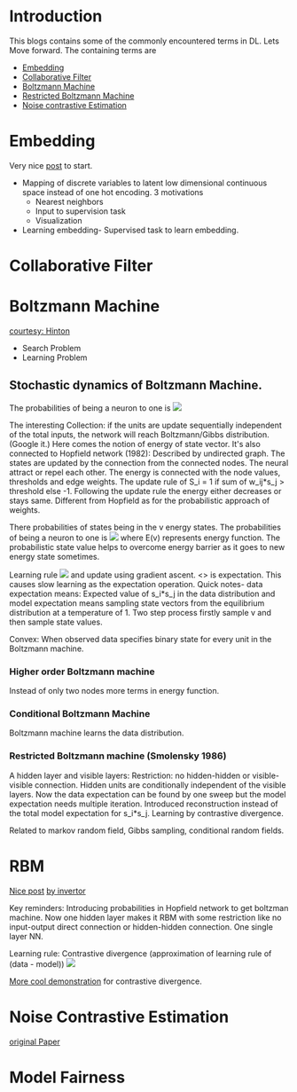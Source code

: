 # Introduction

This blogs contains some of the commonly encountered terms in DL. Lets Move forward. The containing terms are

- [Embedding](#embedding)
- [Collaborative Filter](#collaborative-filter)
- [Boltzmann Machine](#boltzmann-machine)
- [Restricted Boltzmann Machine](#RBM)
- [Noise contrastive Estimation](#noise-contrastive-estimation)


# Embedding

Very nice [post](https://towardsdatascience.com/neural-network-embeddings-explained-4d028e6f0526) to start.

- Mapping of discrete variables to latent low dimensional continuous space instead of one hot encoding. 3 motivations
  - Nearest neighbors
  - Input to supervision task
  - Visualization
- Learning embedding- Supervised task to learn embedding.

# Collaborative Filter


# Boltzmann Machine

[courtesy: Hinton](https://www.cs.toronto.edu/~hinton/csc321/readings/boltz321.pdf)

- Search Problem
- Learning Problem

## Stochastic dynamics of Boltzmann Machine.

The probabilities of being a neuron to one is <img src="https://latex.codecogs.com/gif.latex?prob(s_i=1)=\frac{1}{1+e^{-z_i}} where z_i=b_i+\sum_js_jw_{ij}">

The interesting Collection: if the units are update sequentially independent of the total inputs, the network will reach Boltzmann/Gibbs distribution. (Google it.) Here comes the notion of energy of state vector. It's also connected to Hopfield network (1982): Described by undirected graph. The states are updated by the connection from the connected nodes. The neural attract or repel each other. The energy is connected with the node values, thresholds and edge weights. The update rule of S_i = 1 if sum of w_ij*s_j > threshold else -1. Following the update rule the energy either decreases or stays same. Different from Hopfield as for the probabilistic approach of weights.

There probabilities of states being in the  v energy states. The probabilities of being a neuron to one is <img src="https://latex.codecogs.com/gif.latex?prob(v)=\frac{\exp^{-E(v)}}{\sum_u\exp{-E(u)}}"> where E(v) represents energy function. The probabilistic state value helps to overcome energy barrier as it goes to new energy state sometimes.

Learning rule <img src="https://latex.codecogs.com/gif.latex?\sum_{v\epsilon data}\frac{\delta \log P(v)}{\delta w_{ij}}=<s_i,s_j>_{data}-<s_i,s_j>_{model}"> and update using gradient ascent. <> is expectation. This causes slow learning as the expectation operation.
Quick notes- data expectation means: Expected value of s_i*s_j in the data distribution and model expectation means sampling state vectors from the equilibrium distribution at a temperature of 1. Two step process firstly sample v and then sample state values.

Convex: When observed data specifies binary state for every unit in the Boltzmann machine.

### Higher order Boltzmann machine

Instead of only two nodes more terms in energy function.

### Conditional Boltzmann Machine

Boltzmann machine learns the data distribution.

### Restricted Boltzmann machine (Smolensky 1986)

A hidden layer and visible layers: Restriction: no hidden-hidden or visible-visible connection. Hidden units are conditionally independent of the visible layers. Now the data expectation can be found by one sweep but the model expectation needs multiple iteration. Introduced reconstruction instead of the total model expectation for s_i*s_j. Learning by contrastive divergence.

Related to markov random field, Gibbs sampling, conditional random fields.

# RBM

[Nice post](https://towardsdatascience.com/restricted-boltzmann-machines-simplified-eab1e5878976)
[by invertor](https://www.csrc.ac.cn/upload/file/20170703/1499052743888438.pdf)

Key reminders: Introducing probabilities in Hopfield network to get boltzman machine. Now one hidden layer makes it RBM with some restriction like no input-output direct connection or hidden-hidden connection. One single layer NN.

Learning rule: Contrastive divergence (approximation of learning rule of (data - model))
<img src = "https://miro.medium.com/proxy/1*cPYfytQ30HP-2rpe_NKqmg.png">

[More cool demonstration](http://www.robots.ox.ac.uk/~ojw/files/NotesOnCD.pdf) for contrastive divergence.

# Noise Contrastive Estimation
[original Paper](http://proceedings.mlr.press/v9/gutmann10a/gutmann10a.pdf)


# Model Fairness 
